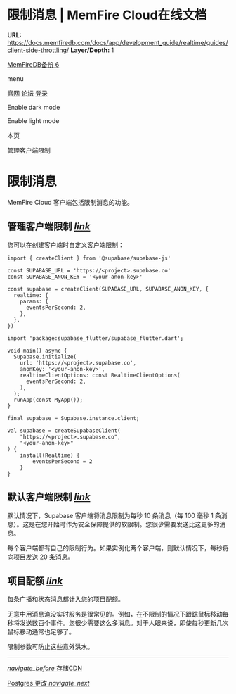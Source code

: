 # 限制消息 | MemFire Cloud在线文档

**URL:** https://docs.memfiredb.com/docs/app/development_guide/realtime/guides/client-side-throttling/
**Layer/Depth:** 1

[MemFireDB备份 6](/)

menu

[官网](https://memfiredb.com/)
[论坛](https://community.memfiredb.com/)
[登录](https://cloud.memfiredb.com/auth/login)

Enable dark mode

Enable light mode

本页

管理客户端限制

# 限制消息

MemFire Cloud 客户端包括限制消息的功能。

## 管理客户端限制 [*link*](#%e7%ae%a1%e7%90%86%e5%ae%a2%e6%88%b7%e7%ab%af%e9%99%90%e5%88%b6)

您可以在创建客户端时自定义客户端限制：

```
import { createClient } from '@supabase/supabase-js'

const SUPABASE_URL = 'https://<project>.supabase.co'
const SUPABASE_ANON_KEY = '<your-anon-key>'

const supabase = createClient(SUPABASE_URL, SUPABASE_ANON_KEY, {
  realtime: {
    params: {
      eventsPerSecond: 2,
    },
  },
})
```

```
import 'package:supabase_flutter/supabase_flutter.dart';

void main() async {
  Supabase.initialize(
    url: 'https://<project>.supabase.co',
    anonKey: '<your-anon-key>',
    realtimeClientOptions: const RealtimeClientOptions(
      eventsPerSecond: 2,
    ),
  );
  runApp(const MyApp());
}

final supabase = Supabase.instance.client;
```

```
val supabase = createSupabaseClient(
    "https://<project>.supabase.co",
    "<your-anon-key>"
) {
    install(Realtime) {
        eventsPerSecond = 2
    }
}
```

## 默认客户端限制 [*link*](#%e9%bb%98%e8%ae%a4%e5%ae%a2%e6%88%b7%e7%ab%af%e9%99%90%e5%88%b6)

默认情况下，Supabase 客户端将消息限制为每秒 10 条消息（每 100 毫秒 1 条消息）。这是在您开始时作为安全保障提供的软限制。您很少需要发送比这更多的消息。

每个客户端都有自己的限制行为。如果实例化两个客户端，则默认情况下，每秒将向项目发送 20 条消息。

## 项目配额 [*link*](#%e9%a1%b9%e7%9b%ae%e9%85%8d%e9%a2%9d)

每条广播和状态消息都计入您的[项目配额](/docs/app/development_guide/realtime/deep-dive/quotas/)。

无意中用消息淹没实时服务是很常见的。例如，在不限制的情况下跟踪鼠标移动每秒将发送数百个事件。您很少需要这么多消息。对于人眼来说，即使每秒更新几次鼠标移动通常也足够了。

限制参数可防止这些意外洪水。

---

[*navigate\_before* 存储CDN](/docs/app/development_guide/storage/storage-cdn/)

[Postgres 更改 *navigate\_next*](/docs/app/development_guide/realtime/guides/postgres-changes/)